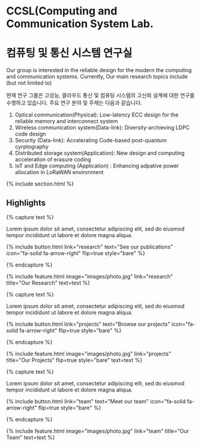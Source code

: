 ---
---

# CCSL(Computing and Communication System Lab.
# 컴퓨팅 및 통신 시스템 연구실

Our group is interested in the reliable design for the modern the computing and communication systems.
Currently, Our main research topics include (but not limited to) 

현재 연구 그룹은 고성능, 클라우드 통신 및 컴퓨팅 시스템의 고신뢰 설계에 대한 연구를 수행하고 있습니다. 
주요 연구 분야 및 주제는 다음과 같습니다.

1) Optical communication(Physical): Low-latency ECC design for the reliable memory and interconnect system
2) Wireless communication system(Data-link): Diversity-archieving LDPC code design 
3) Security (Data-link): Accelerating Code-based post-quantum cyrptography
4) Distributed storage system(Application): New design and computing acceleration of erasure coding 
5) IoT and Edge computing (Application) : Enhancing adpative power allocation in LoRaWAN environment

{% include section.html %}

## Highlights

{% capture text %}

Lorem ipsum dolor sit amet, consectetur adipiscing elit, sed do eiusmod tempor incididunt ut labore et dolore magna aliqua.

{%
  include button.html
  link="research"
  text="See our publications"
  icon="fa-solid fa-arrow-right"
  flip=true
  style="bare"
%}

{% endcapture %}

{%
  include feature.html
  image="images/photo.jpg"
  link="research"
  title="Our Research"
  text=text
%}

{% capture text %}

Lorem ipsum dolor sit amet, consectetur adipiscing elit, sed do eiusmod tempor incididunt ut labore et dolore magna aliqua.

{%
  include button.html
  link="projects"
  text="Browse our projects"
  icon="fa-solid fa-arrow-right"
  flip=true
  style="bare"
%}

{% endcapture %}

{%
  include feature.html
  image="images/photo.jpg"
  link="projects"
  title="Our Projects"
  flip=true
  style="bare"
  text=text
%}

{% capture text %}

Lorem ipsum dolor sit amet, consectetur adipiscing elit, sed do eiusmod tempor incididunt ut labore et dolore magna aliqua.

{%
  include button.html
  link="team"
  text="Meet our team"
  icon="fa-solid fa-arrow-right"
  flip=true
  style="bare"
%}

{% endcapture %}

{%
  include feature.html
  image="images/photo.jpg"
  link="team"
  title="Our Team"
  text=text
%}
